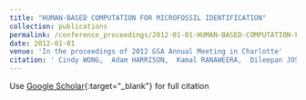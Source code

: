 ```yaml
---
title: "HUMAN-BASED COMPUTATION FOR MICROFOSSIL IDENTIFICATION"
collection: publications
permalink: /conference_proceedings/2012-01-01-HUMAN-BASED-COMPUTATION-FOR-MICROFOSSIL-IDENTIFICATION
date: 2012-01-01
venue: 'In the proceedings of 2012 GSA Annual Meeting in Charlotte'
citation: ' Cindy WONG,  Adam HARRISON,  Kamal RANAWEERA,  Dileepan JOSEPH, &quot;HUMAN-BASED COMPUTATION FOR MICROFOSSIL IDENTIFICATION.&quot; In the proceedings of 2012 GSA Annual Meeting in Charlotte, 2012.'
---
```

Use [Google Scholar](https://scholar.google.com/scholar?q=HUMAN+BASED+COMPUTATION+FOR+MICROFOSSIL+IDENTIFICATION){:target="_blank"} for full citation